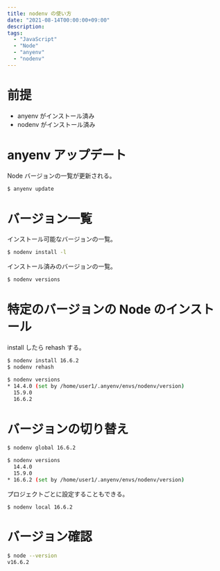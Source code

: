 ```yaml
---
title: nodenv の使い方
date: "2021-08-14T00:00:00+09:00"
description:
tags:
  - "JavaScript"
  - "Node"
  - "anyenv"
  - "nodenv"
---
```


# 前提

- anyenv がインストール済み
- nodenv がインストール済み

# anyenv アップデート

Node バージョンの一覧が更新される。

```bash
$ anyenv update
```

# バージョン一覧

インストール可能なバージョンの一覧。

```bash
$ nodenv install -l
```

インストール済みのバージョンの一覧。

```bash
$ nodenv versions
```

# 特定のバージョンの Node のインストール

install したら rehash する。

```bash
$ nodenv install 16.6.2
$ nodenv rehash

$ nodenv versions
* 14.4.0 (set by /home/user1/.anyenv/envs/nodenv/version)
  15.9.0
  16.6.2
```

# バージョンの切り替え

```bash
$ nodenv global 16.6.2

$ nodenv versions
  14.4.0
  15.9.0
* 16.6.2 (set by /home/user1/.anyenv/envs/nodenv/version)
```

プロジェクトごとに設定することもできる。

```
$ nodenv local 16.6.2
```

# バージョン確認

```bash
$ node --version
v16.6.2
```
